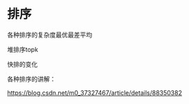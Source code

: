 # 排序

各种排序的复杂度最优最差平均

堆排序topk

快排的变化

各种排序的讲解：

https://blog.csdn.net/m0_37327467/article/details/88350382